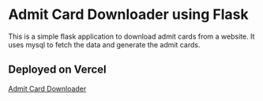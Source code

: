 # Admit Card Downloader using Flask
This is a simple flask application to download admit cards from a website. It uses mysql to fetch the data and generate the admit cards.

## Deployed on Vercel
[Admit Card Downloader](https://admit-card-downloader.vercel.app/)